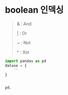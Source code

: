 # boolean 인덱싱
> & : And
>
> | : Or
>
> ~ : Not
>
> ^ : Xor

```python
import pandas as pd
datase = {
    ''
}


pd.





```
